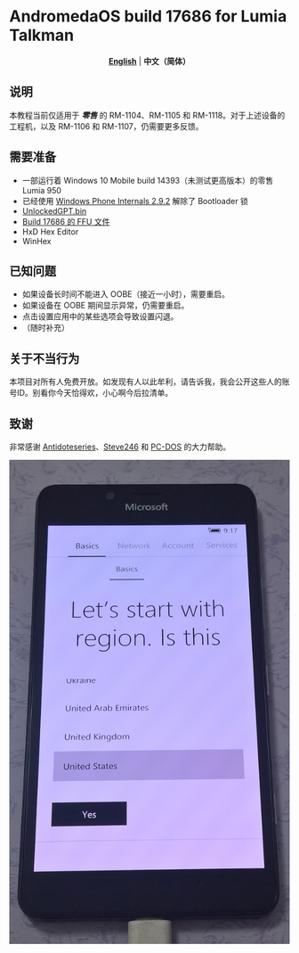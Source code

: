 # AndromedaOS build 17686 for Lumia Talkman
<div align="center">
  
  [**English**](./README.md) | **中文（简体）**
  
</div>

## 说明
本教程当前仅适用于 ***零售*** 的 RM-1104、RM-1105 和 RM-1118。对于上述设备的工程机，以及 RM-1106 和 RM-1107，仍需要更多反馈。
## 需要准备
* 一部运行着 Windows 10 Mobile build 14393（未测试更高版本）的零售 Lumia 950
* 已经使用 [Windows Phone Internals 2.9.2](https://github.com/ReneLergner/WPinternals/releases/tag/2.9.2) 解除了 Bootloader 锁
* [UnlockedGPT.bin](https://github.com/user-attachments/files/16940524/UnlockedGPT.zip)
* [Build 17686 的 FFU 文件](https://archive.org/download/andromeda17686/Image_180714-0836_Talkman.7z)
* HxD Hex Editor
* WinHex
## 已知问题
* 如果设备长时间不能进入 OOBE（接近一小时），需要重启。
* 如果设备在 OOBE 期间显示异常，仍需要重启。
* 点击设置应用中的某些选项会导致设置闪退。
* （随时补充）
## 关于不当行为
本项目对所有人免费开放。如发现有人以此牟利，请告诉我，我会公开这些人的账号ID。别看你今天恰得欢，小心啊今后拉清单。
## 致谢
非常感谢 [Antidoteseries](https://github.com/Antidoteseries)、[Steve246](https://github.com/SteveNo246) 和 [PC-DOS](https://github.com/PC-DOS) 的大力帮助。

![](https://github.com/Ritsu909/Andromeda_17686/blob/main/WP_20240909_23_33_03_Pro.jpg)
